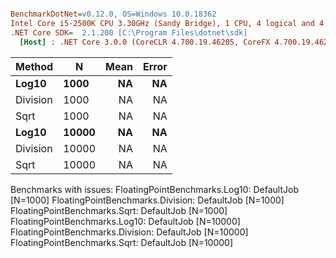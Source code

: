 ``` ini

BenchmarkDotNet=v0.12.0, OS=Windows 10.0.18362
Intel Core i5-2500K CPU 3.30GHz (Sandy Bridge), 1 CPU, 4 logical and 4 physical cores
.NET Core SDK=  2.1.200 [C:\Program Files\dotnet\sdk]
  [Host] : .NET Core 3.0.0 (CoreCLR 4.700.19.46205, CoreFX 4.700.19.46214), X64 RyuJIT  [AttachedDebugger]


```
|   Method |     N | Mean | Error |
|--------- |------ |-----:|------:|
|    **Log10** |  **1000** |   **NA** |    **NA** |
| Division |  1000 |   NA |    NA |
|     Sqrt |  1000 |   NA |    NA |
|    **Log10** | **10000** |   **NA** |    **NA** |
| Division | 10000 |   NA |    NA |
|     Sqrt | 10000 |   NA |    NA |

Benchmarks with issues:
  FloatingPointBenchmarks.Log10: DefaultJob [N=1000]
  FloatingPointBenchmarks.Division: DefaultJob [N=1000]
  FloatingPointBenchmarks.Sqrt: DefaultJob [N=1000]
  FloatingPointBenchmarks.Log10: DefaultJob [N=10000]
  FloatingPointBenchmarks.Division: DefaultJob [N=10000]
  FloatingPointBenchmarks.Sqrt: DefaultJob [N=10000]
